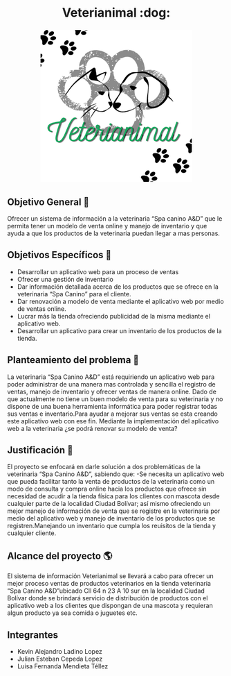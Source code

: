 <h1 align="center">
Veterianimal :dog:
</h1>

<h3 align="center">
<img src="https://github.com/senaceet/proyecto-veterianimal/blob/65dc760890c64c3aac031734e07a3714f6336b50/Veterianimal.png" width="350" heigth="350">
</h3>


## **Objetivo General** :star2:

Ofrecer un sistema de información a la veterinaria “Spa canino A&D” que le permita tener un modelo de venta online y manejo de inventario y que ayuda a que los productos de la veterinaria puedan llegar a mas personas.

## **Objetivos Específicos** :rocket:

- Desarrollar un aplicativo web para un proceso de ventas
- Ofrecer una gestión de inventario 
- Dar información detallada acerca de los productos que se ofrece en la veterinaria “Spa Canino” para el cliente.
- Dar renovación a modelo de venta mediante el aplicativo web por medio de ventas online.
- Lucrar más la tienda ofreciendo publicidad de la misma mediante el aplicativo web.
- Desarrollar un aplicativo para crear un inventario de los productos de la tienda.
## **Planteamiento del problema** :space_invader:

La veterinaria “Spa Canino A&D” está requiriendo un aplicativo web para poder administrar de una manera mas controlada y sencilla el registro de ventas, manejo de inventario y ofrecer ventas de manera online. Dado de que actualmente no tiene un buen modelo de venta para su veterinaria y no dispone de una buena herramienta informática para poder registrar todas sus ventas e inventario.Para ayudar a mejorar sus ventas se esta creando este aplicativo web con ese fin.
Mediante la implementación del aplicativo web a la veterinaria ¿se podrá renovar su modelo de venta?

## **Justificación** :mag_right:

El proyecto se enfocará en darle solución a dos problemáticas de la veterinaria “Spa Canino A&D”, sabiendo que:
-Se necesita un aplicativo web que pueda facilitar tanto la venta de productos de la veterinaria como un modo de consulta y compra online hacia los productos que ofrece sin necesidad de acudir a la tienda física para los clientes con mascota desde cualquier parte de la localidad Ciudad Bolívar; así mismo ofreciendo un mejor manejo de información de venta que se registre en la veterinaria por medio del aplicativo web y manejo de inventario de los productos que se registren.Manejando un inventario que cumpla los reuisitos de la tienda y cualquier cliente.
## **Alcance del proyecto**  :earth_americas:

El sistema de información Veterianimal se llevará a cabo para ofrecer un mejor proceso ventas de productos veterinarios en la tienda veterinaria “Spa Canino A&D”ubicado Cll 64 n 23 A 10 sur en la localidad Ciudad Bolívar donde se brindará servicio de distribución de productos con el aplicativo web a los clientes que dispongan de una mascota y requieran algun producto ya sea comida o juguetes etc.

## **Integrantes**
- Kevin Alejandro Ladino Lopez
- Julian Esteban Cepeda Lopez
- Luisa Fernanda Mendieta Téllez

